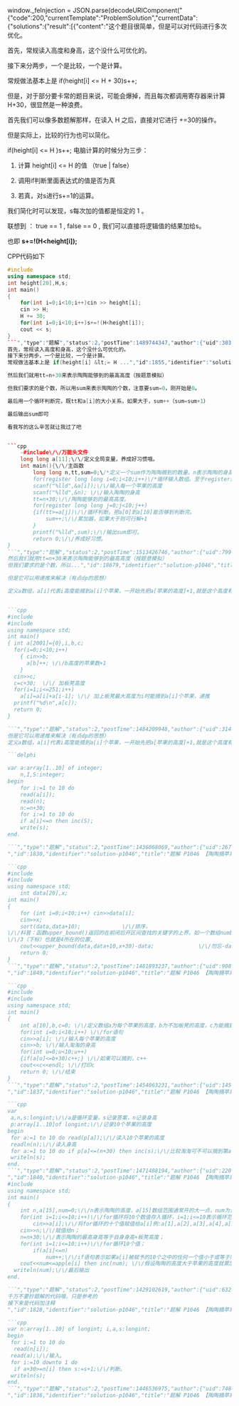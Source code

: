 window._feInjection = JSON.parse(decodeURIComponent("{"code":200,"currentTemplate":"ProblemSolution","currentData":{"solutions":{"result":[{"content":"这个题目很简单，但是可以对代码进行多次优化。

首先，常规读入高度和身高，这个没什么可优化的。

接下来分两步，一个是比较，一个是计算。

常规做法基本上是 if(height[i] <= H + 30)s++;

但是，对于部分要卡常的题目来说，可能会爆掉，而且每次都调用寄存器来计算 H+30，很显然是一种浪费。

首先我们可以像多数题解那样，在读入 H 之后，直接对它进行 +=30的操作。

但是实际上，比较的行为也可以简化。

if(height[i] <= H )s++; 电脑计算的时候分为三步：

1. 计算 height[i] <= H 的值 （true | false）

2. 调用if判断里面表达式的值是否为真

3. 若真，对s进行s+=1的运算。

我们简化时可以发现，s每次加的值都是恒定的 1 。

联想到 ： true == 1 , false == 0 , 我们可以直接将逻辑值的结果加给s。

也即 **s+=!(H<height[i]);**

CPP代码如下

```cpp
#include 
using namespace std;
int height[20],H,s;
int main()
{
    for(int i=0;i<10;i++)cin >> height[i];
    cin >> H;
    H += 30;
    for(int i=0;i<10;i++)s+=!(H<height[i]);
    cout << s;
}
```","type":"题解","status":2,"postTime":1489744347,"author":{"uid":30310,"name":"RedContritio","slogan":"","badge":null,"isAdmin":false,"isBanned":false,"color":"Gray","ccfLevel":0,"background":""},"thumbUp":156,"commentCount":58,"currentUserVoteType":0,"contentDescription":"这个题目很简单，但是可以对代码进行多次优化。
首先，常规读入高度和身高，这个没什么可优化的。
接下来分两步，一个是比较，一个是计算。
常规做法基本上是 if(height[i] &lt;= H ...","id":1855,"identifier":"solution-p1046","title":"题解 P1046 【陶陶摘苹果】"},{"content":"首先我们需要一个数组a[11],来储存10个苹果的高度，为了方便直接打了bits\/stdc++.h。

然后我们就用tt=n+30来表示陶陶能够到的最高高度（按题意模拟）

但我们要求的是个数，所以用sum来表示陶陶的个数，注意要sum=0，刚开始是0。

最后用一个循环判断完，既tt和a[i]的大小关系，如果大于，sum++（sum=sum+1）

最后输出sum即可

看我写的这么辛苦就让我过了吧


```cpp
    -#include\/\/万能头文件
    long long a[11];\/\/定义全局变量，养成好习惯哦。
    int main(){\/\/主函数
        long long n,tt,sum=0;\/*定义一个sum作为陶陶摘到的数量。n表示陶陶的身高。*\/
        for(register long long i=0;i<10;i++)\/*循环输入数组。至于register这个东东是用来加速的。*\/
        scanf("%lld",&a[i]);\/\/输入每一个苹果的高度
        scanf("%lld",&n); \/\/输入陶陶的身高
        tt=n+30;\/\/陶陶能够到的最高高度。
        for(register long long j=0;j<10;j++)
        {if(tt>=a[j])\/\/循环判断，把a[0]到a[10]能否够到判断完。
            sum++;\/\/累加器，如果大于则可行解+1
        }
        printf("%lld",sum);\/\/输出sum即可。
        return 0;\/\/养成好习惯。
}
```","type":"题解","status":2,"postTime":1513426746,"author":{"uid":79986,"name":"dBook","slogan":"","badge":null,"isAdmin":false,"isBanned":false,"color":"Gray","ccfLevel":0,"background":""},"thumbUp":57,"commentCount":18,"currentUserVoteType":0,"contentDescription":"首先我们需要一个数组a[11],来储存10个苹果的高度，为了方便直接打了bits\/stdc++.h。
然后我们就用tt=n+30来表示陶陶能够到的最高高度（按题意模拟）
但我们要求的是个数，所以...","id":18679,"identifier":"solution-p1046","title":"所以没通过的我再次写了一次代码"},{"content":"这道题看上去是模拟（确实就是）

但是它可以用递推来解决（有点dp的思想）

定义a数组，a[i]代表i高度能摘到a[i]个苹果，一开始先把a[苹果的高度]+1,就是这个高度有苹果，然后每个高度为这个高度能摘到的苹果+这个高度-1能找到的苹果，最后输出a[陶陶身高+30]（这里我先身高加了30）


```cpp
#include
#include
using namespace std;
int main()
{ int a[2001]={0},i,b,c;
  for(i=0;i<10;i++)
    { cin>>b;
      a[b]++; \/\/b高度的苹果数+1
    }
  cin>>c; 
  c=c+30;  \/\/ 加板凳高度 
  for(i=1;i<=251;i++)
    a[i]=a[i]+a[i-1]; \/\/ 加上板凳最大高度为i时能摘到a[i]个苹果，递推 
  printf("%d\n",a[c]);  
  return 0;
}

```","type":"题解","status":2,"postTime":1484209948,"author":{"uid":31440,"name":"installb","slogan":"We are all in it together.","badge":null,"isAdmin":false,"isBanned":false,"color":"Red","ccfLevel":8,"background":"https:\/\/cdn.luogu.com.cn\/upload\/image_hosting\/ppdabe6b.png"},"thumbUp":11,"commentCount":5,"currentUserVoteType":0,"contentDescription":"这道题看上去是模拟（确实就是）
但是它可以用递推来解决（有点dp的思想）
定义a数组，a[i]代表i高度能摘到a[i]个苹果，一开始先把a[苹果的高度]+1,就是这个高度有苹果，然后每个高度为这...","id":1851,"identifier":"solution-p1046","title":"题解 P1046 【陶陶摘苹果】"},{"content":"纯模拟，直接加上凳子的高度，因为不用凳子能摘到的苹果加了凳子也可以摘到……

```delphi

var a:array[1..10] of integer;
    n,I,S:integer;
begin
    for i:=1 to 10 do
    read(a[i]);
    read(n);
    n:=n+30;
    for i:=1 to 10 do
    if a[i]<=n then inc(S);
    write(s);
end.

```","type":"题解","status":2,"postTime":1436068069,"author":{"uid":2674,"name":"「QQ红包」","slogan":"","badge":"发红包了","isAdmin":true,"isBanned":false,"color":"Purple","ccfLevel":0,"background":""},"thumbUp":7,"commentCount":1,"currentUserVoteType":0,"contentDescription":"纯模拟，直接加上凳子的高度，因为不用凳子能摘到的苹果加了凳子也可以摘到……
","id":1830,"identifier":"solution-p1046","title":"题解 P1046 【陶陶摘苹果】"},{"content":"为神马不用stl呢？？？短小精悍

```cpp
#include
#include
using namespace std;
    int data[20],x;   
int main()
{        
    for (int i=0;i<10;i++) cin>>data[i];
    cin>>x;
    sort(data,data+10);             \/\/排序，
\/\/科普：函数upper_bound()返回的在前闭后开区间查找的关键字的上界，如一个数组number序列1,2,2,4.upper_bound(2)后，返回的位置是
\/\/3（下标）也就是4所在的位置,
    cout<<upper_bound(data,data+10,x+30)-data;              \/\/勿忘-data，在排序后数组中找能够到的位置的上界再-data
    return 0;
}
```","type":"题解","status":2,"postTime":1481893237,"author":{"uid":9087,"name":"fl_334","slogan":"","badge":null,"isAdmin":false,"isBanned":false,"color":"Blue","ccfLevel":0,"background":""},"thumbUp":7,"commentCount":2,"currentUserVoteType":0,"contentDescription":"为神马不用stl呢？？？短小精悍
","id":1849,"identifier":"solution-p1046","title":"题解 P1046 【陶陶摘苹果】"},{"content":"[color=red]提醒：最好不要直接复制题解，毕竟这只是一道水题……

```cpp
#include 
#include 
using namespace std;
int main()
{
    int a[10],b,c=0; \/\/定义数组a为每个苹果的高度，b为不加板凳的高度，c为能摘到的苹果个数 
    for(int i=0;i<10;i++) \/\/for语句 
    cin>>a[i]; \/\/输入每个苹果的高度 
    cin>>b; \/\/输入淘淘的身高 
    for(int u=0;u<10;u++) 
    {if(a[u]<=b+30)c++;} \/\/如果可以摘到，c++ 
    cout<<c<<endl; \/\/打印c 
    return 0; \/\/结束 
}
```","type":"题解","status":2,"postTime":1454063231,"author":{"uid":14559,"name":"AFOier","slogan":"","badge":null,"isAdmin":false,"isBanned":false,"color":"Red","ccfLevel":7,"background":"https:\/\/cdn.luogu.com.cn\/upload\/image_hosting\/107ra42r.png"},"thumbUp":7,"commentCount":6,"currentUserVoteType":0,"contentDescription":"[color=red]提醒：最好不要直接复制题解，毕竟这只是一道水题……
","id":1837,"identifier":"solution-p1046","title":"题解 P1046 【陶陶摘苹果】"},{"content":"比较一下就行了。

```cpp
var
 a,n,s:longint;\/\/a是循环变量，s记录答案，n记录身高
 p:array[1..10]of longint;\/\/记录10个苹果的高度
begin
 for a:=1 to 10 do read(p[a]);\/\/读入10个苹果的高度
 readln(n);\/\/读入身高
 for a:=1 to 10 do if p[a]<=(n+30) then inc(s);\/\/比较淘淘可不可以摘到第a个苹果，可以的话答案加1
 writeln(s);
end.
```","type":"题解","status":2,"postTime":1471488194,"author":{"uid":22072,"name":"Memory_of_winter","slogan":"ことりのおやつにしてやるぞー！","badge":null,"isAdmin":false,"isBanned":false,"color":"Blue","ccfLevel":0,"background":""},"thumbUp":5,"commentCount":10,"currentUserVoteType":0,"contentDescription":"比较一下就行了。
","id":1840,"identifier":"solution-p1046","title":"题解 P1046 【陶陶摘苹果】"},{"content":"```cpp
#include 
using namespace std;
int main()
{
    int n,a[15],num=0;\/\/n表示陶陶的高度，a[15]数组范围通常开的大一点，num为计数器num=0表示从0开始计数；
    for(int i=1;i<=10;i++)\/\/for循环将10个数值存入循环，i=1;i<=10表示循环范围，i++表示循环变量增减方式；
        cin>>a[i];\/\/将for循环的十个值赋值给a[i]例:a[1],a[2],a[3],a[4],a[5],a[6],a[7],a[8],a[9],a[10]
    cin>>n;\/\/赋值给n；
    n=n+30;\/\/表示陶陶的最高身高等于自身身高+板凳高度；
    for(int i=1;i<=10;i++)\/\/for循环10个值；
        if(a[i]<=n)
            num++;\/\/if语句表示如果a[i]被赋予的10个之中的任何一个值小于或等于陶陶和板凳的总高度n，计数器+1；
    cout<<num<=apple[i] then inc(num); \/\/假设陶陶的高度大于苹果的高度就累加
  writeln(num);\/\/最后输出
end.

```","type":"题解","status":2,"postTime":1429102619,"author":{"uid":6322,"name":"woshiren","slogan":"AFO~~~","badge":null,"isAdmin":false,"isBanned":false,"color":"Orange","ccfLevel":7,"background":"https:\/\/cdn.luogu.com.cn\/upload\/image_hosting\/oh3phr8r.png"},"thumbUp":2,"commentCount":0,"currentUserVoteType":0,"contentDescription":"这道题对新手来说不是没有一点难度，但是却只需要思考一下就大概就会做了。
千万不要抄题解的代码哦，只是参考的
接下来是代码加注释
","id":1828,"identifier":"solution-p1046","title":"题解 P1046 【陶陶摘苹果】"},{"content":"不需要考虑时间和空间的题目，只要知道怎么做。

```cpp
var n:array[1..10] of longint; i,a,s:longint;
begin
 for i:=1 to 10 do
  read(n[i]);
 read(a);\/\/输入。
 for i:=10 downto 1 do
  if a+30>=n[i] then s:=s+1;\/\/判断。
 writeln(s);
end.
```","type":"题解","status":2,"postTime":1446536975,"author":{"uid":7480,"name":"skydogli","slogan":"一个人的命运啊，当然要靠自我奋斗，但也要考虑历史的进程","badge":null,"isAdmin":false,"isBanned":false,"color":"Red","ccfLevel":10,"background":""},"thumbUp":1,"commentCount":3,"currentUserVoteType":0,"contentDescription":"不需要考虑时间和空间的题目，只要知道怎么做。
","id":1836,"identifier":"solution-p1046","title":"题解 P1046 【陶陶摘苹果】"}],"perPage":10,"count":10},"problem":{"pid":"P1046","title":"[NOIP2005 普及组] 陶陶摘苹果","difficulty":1,"fullScore":100,"type":"P"},"acceptSolution":false},"currentTitle":"题解","currentTheme":{"id":1,"header":{"imagePath":null,"color":[[35,37,38,1],[65,67,69,1]],"blur":0,"brightness":0,"degree":90,"repeat":0,"position":[50,50],"size":[0,0],"type":2,"__CLASS_NAME":"Luogu\DataClass\User\ThemeConfig\HeaderFooterConfig"},"sideNav":{"logoBackgroundColor":[52,152,219,1],"color":[52,73,94,1],"invertColor":false,"__CLASS_NAME":"Luogu\DataClass\User\ThemeConfig\SideNavConfig"},"footer":{"imagePath":null,"color":[[51,51,51,1]],"blur":0,"brightness":0,"degree":0,"repeat":0,"position":[0,0],"size":[0,0],"type":2,"__CLASS_NAME":"Luogu\DataClass\User\ThemeConfig\HeaderFooterConfig"}},"currentTime":1694787066,"currentUser":{"followingCount":0,"followerCount":0,"ranking":145735,"eloValue":null,"blogAddress":null,"unreadMessageCount":0,"unreadNoticeCount":1,"uid":1090613,"name":"HBY102101240","slogan":"","badge":null,"isAdmin":false,"isBanned":false,"color":"Gray","ccfLevel":0,"background":"","verified":true}}"));window._feConfigVersion=1694638457;window._tagVersion=1694783892;